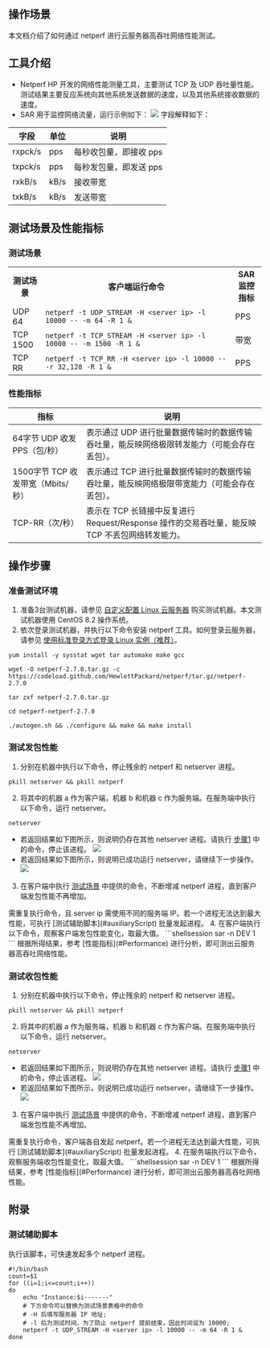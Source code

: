 ## 操作场景
本文档介绍了如何通过 netperf 进行云服务器高吞吐网络性能测试。

## 工具介绍
- Netperf
HP 开发的网络性能测量工具，主要测试 TCP 及 UDP 吞吐量性能。测试结果主要反应系统向其他系统发送数据的速度，以及其他系统接收数据的速度。
- SAR
用于监控网络流量，运行示例如下：
![](https://qcloudimg.tencent-cloud.cn/raw/46c92faf91ed6ab1a6e41463f71f34e5.png)
字段解释如下：
<table>
<thead>
<tr>
<th>字段</th>
<th>单位</th>
<th>说明</th>
</tr>
</thead>
<tbody><tr>
<td>rxpck/s</td>
<td>pps</td>
<td>每秒收包量，即接收 pps</td>
</tr>
<tr>
<td>txpck/s</td>
<td>pps</td>
<td>每秒发包量，即发送 pps</td>
</tr>
<tr>
<td>rxkB/s</td>
<td>kB/s</td>
<td>接收带宽</td>
</tr>
<tr>
<td>txkB/s</td>
<td>kB/s</td>
<td>发送带宽</td>
</tr>
</tbody></table>


## 测试场景及性能指标

### 测试场景[](id:multiSceneTest)
<table>
<tr>
<th width="13%">测试场景</th>
<th width="75%">客户端运行命令</th>
<th>SAR 监控指标</th>
</tr>
<tr>
<td>UDP 64</td>
<td><code>netperf -t UDP_STREAM -H &lt;server ip&gt; -l 10000 -- -m 64 -R 1 &</code></td>
<td>PPS</td>
</tr>
<tr>
<td>TCP 1500</td>
<td><code>netperf -t TCP_STREAM -H &lt;server ip&gt; -l 10000 -- -m 1500 -R 1 &</code></td>
<td>带宽</td>
</tr>
<tr>
<td>TCP RR</td>
<td><code>netperf -t TCP_RR -H &lt;server ip&gt; -l 10000 -- -r 32,128 -R 1 &</code></td>
<td>PPS</td>
</tr>
</table>

### 性能指标[](id:Performance)
<table>
<thead>
<tr>
<th>指标</th>
<th>说明</th>
</tr>
</thead>
<tbody><tr>
<td>64字节 UDP 收发 PPS（包/秒）</td>
<td>表示通过 UDP 进行批量数据传输时的数据传输吞吐量，能反映网络极限转发能力（可能会存在丢包）。</td>
</tr>
<tr>
<td>1500字节 TCP 收发带宽（Mbits/秒）</td>
<td>表示通过 TCP 进行批量数据传输时的数据传输吞吐量，能反映网络极限带宽能力（可能会存在丢包）。</td>
</tr>
<tr>
<td>TCP-RR（次/秒）</td>
<td>表示在 TCP 长链接中反复进行 Request/Response 操作的交易吞吐量，能反映 TCP 不丢包网络转发能力。</td>
</tr>
</tbody></table>

## 操作步骤
### 准备测试环境
1. 准备3台测试机器，请参见 [自定义配置 Linux 云服务器](https://cloud.tencent.com/document/product/213/10517) 购买测试机器。本文测试机器使用 CentOS 8.2 操作系统。
2. 依次登录测试机器，并执行以下命令安装 netperf 工具。如何登录云服务器，请参见 [使用标准登录方式登录 Linux 实例（推荐）](https://cloud.tencent.com/document/product/213/5436)。
```shellsession
yum install -y sysstat wget tar automake make gcc 
```
```shellsession
wget -O netperf-2.7.0.tar.gz -c  https://codeload.github.com/HewlettPackard/netperf/tar.gz/netperf-2.7.0
```
```shellsession
tar zxf netperf-2.7.0.tar.gz
```
```shellsession
cd netperf-netperf-2.7.0
```
```shellsession
./autogen.sh && ./configure && make && make install
```

### 测试发包性能
1. [](id:Step1)分别在机器中执行以下命令，停止残余的 netperf 和 netserver 进程。
```shellsession
pkill netserver && pkill netperf
```
2. 将其中的机器 a 作为客户端，机器 b 和机器 c 作为服务端。在服务端中执行以下命令，运行 netserver。
```shellsession
netserver
```
 - 若返回结果如下图所示，则说明仍存在其他 netserver 进程。请执行 [步骤1](#Step1) 中的命令，停止该进程。
![](https://main.qcloudimg.com/raw/79efcad3fa499fbebd2b82198c3877e3.png)
 - 若返回结果如下图所示，则说明已成功运行 netserver，请继续下一步操作。
![](https://main.qcloudimg.com/raw/4e137b8ec16b479066b74fa35618bab7.png)
3. 在客户端中执行 [测试场景](#multiSceneTest) 中提供的命令，不断增减 netperf 进程，直到客户端发包性能不再增加。
<dx-alert infotype="explain" title="">
需重复执行命令，且 server ip 需使用不同的服务端 IP。若一个进程无法达到最大性能，可执行 [测试辅助脚本](#auxiliaryScript) 批量发起进程。
</dx-alert>
4. 在客户端执行以下命令，观察客户端发包性能变化，取最大值。
```shellsession
sar -n DEV 1
```
根据所得结果，参考 [性能指标](#Performance) 进行分析，即可测出云服务器高吞吐网络性能。

### 测试收包性能
1. [](id:StepOne)分别在机器中执行以下命令，停止残余的 netperf 和 netserver 进程。
```shellsession
pkill netserver && pkill netperf
```
2. 将其中的机器 a 作为服务端，机器 b 和机器 c 作为客户端。在服务端中执行以下命令，运行 netserver。
```shellsession
netserver
```
 - 若返回结果如下图所示，则说明仍存在其他 netserver 进程。请执行 [步骤1](#StepOne) 中的命令，停止该进程。
![](https://main.qcloudimg.com/raw/79efcad3fa499fbebd2b82198c3877e3.png)
 - 若返回结果如下图所示，则说明已成功运行 netserver，请继续下一步操作。
![](https://main.qcloudimg.com/raw/4e137b8ec16b479066b74fa35618bab7.png)
3. 在客户端中执行 [测试场景](#multiSceneTest) 中提供的命令，不断增减 netperf 进程，直到客户端发包性能不再增加。
<dx-alert infotype="explain" title="">
需重复执行命令，客户端各自发起 netperf。若一个进程无法达到最大性能，可执行 [测试辅助脚本](#auxiliaryScript) 批量发起进程。
</dx-alert>
4. 在服务端执行以下命令，观察服务端收包性能变化，取最大值。
```shellsession
sar -n DEV 1
```
根据所得结果，参考 [性能指标](#Performance) 进行分析，即可测出云服务器高吞吐网络性能。

## 附录

### 测试辅助脚本[](id:auxiliaryScript)
执行该脚本，可快速发起多个 netperf 进程。
```
#!/bin/bash
count=$1
for ((i=1;i<=count;i++))
do
    echo "Instance:$i-------"
    # 下方命令可以替换为测试场景表格中的命令
    # -H 后填写服务器 IP 地址;
    # -l 后为测试时间，为了防止 netperf 提前结束，因此时间设为 10000;
    netperf -t UDP_STREAM -H <server ip> -l 10000 -- -m 64 -R 1 &
done
```
